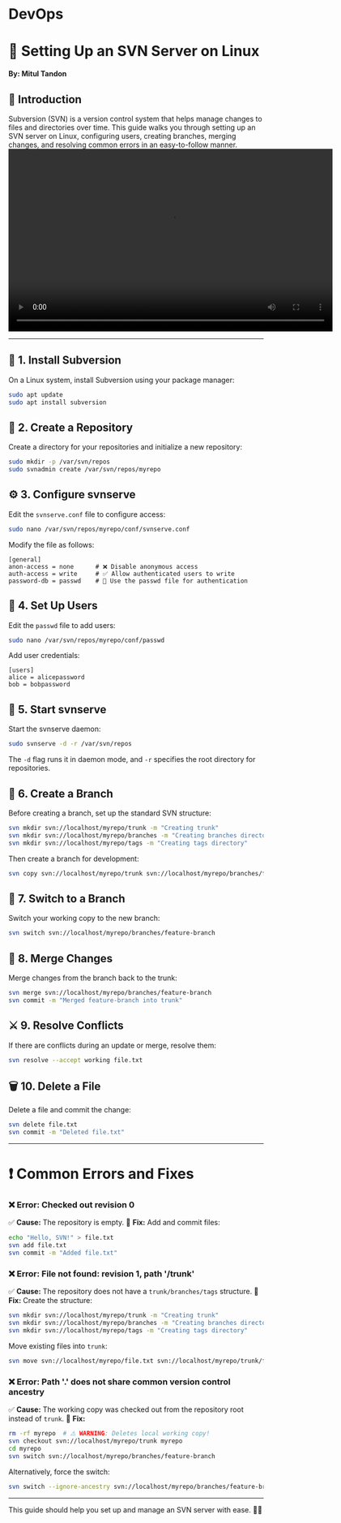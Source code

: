 # DevOps
# 🚀 Setting Up an SVN Server on Linux

**By: Mitul Tandon**

## 📌 Introduction
Subversion (SVN) is a version control system that helps manage changes to files and directories over time. This guide walks you through setting up an SVN server on Linux, configuring users, creating branches, merging changes, and resolving common errors in an easy-to-follow manner.
<video width="640" height="360" controls>
  <source src="SVN.mp4" type="video/mp4">
  Your browser does not support the video tag.
</video>


---

## 🔧 1. Install Subversion
On a Linux system, install Subversion using your package manager:
```bash
sudo apt update
sudo apt install subversion
```

## 📂 2. Create a Repository
Create a directory for your repositories and initialize a new repository:
```bash
sudo mkdir -p /var/svn/repos
sudo svnadmin create /var/svn/repos/myrepo
```

## ⚙️ 3. Configure svnserve
Edit the `svnserve.conf` file to configure access:
```bash
sudo nano /var/svn/repos/myrepo/conf/svnserve.conf
```
Modify the file as follows:
```
[general]
anon-access = none      # ❌ Disable anonymous access
auth-access = write     # ✅ Allow authenticated users to write
password-db = passwd    # 🔑 Use the passwd file for authentication
```

## 👤 4. Set Up Users
Edit the `passwd` file to add users:
```bash
sudo nano /var/svn/repos/myrepo/conf/passwd
```
Add user credentials:
```
[users]
alice = alicepassword
bob = bobpassword
```

## 🚀 5. Start svnserve
Start the svnserve daemon:
```bash
sudo svnserve -d -r /var/svn/repos
```
The `-d` flag runs it in daemon mode, and `-r` specifies the root directory for repositories.

## 🌿 6. Create a Branch
Before creating a branch, set up the standard SVN structure:
```bash
svn mkdir svn://localhost/myrepo/trunk -m "Creating trunk"
svn mkdir svn://localhost/myrepo/branches -m "Creating branches directory"
svn mkdir svn://localhost/myrepo/tags -m "Creating tags directory"
```
Then create a branch for development:
```bash
svn copy svn://localhost/myrepo/trunk svn://localhost/myrepo/branches/feature-branch -m "Creating feature branch"
```

## 🔀 7. Switch to a Branch
Switch your working copy to the new branch:
```bash
svn switch svn://localhost/myrepo/branches/feature-branch
```

## 🔄 8. Merge Changes
Merge changes from the branch back to the trunk:
```bash
svn merge svn://localhost/myrepo/branches/feature-branch
svn commit -m "Merged feature-branch into trunk"
```

## ⚔️ 9. Resolve Conflicts
If there are conflicts during an update or merge, resolve them:
```bash
svn resolve --accept working file.txt
```

## 🗑️ 10. Delete a File
Delete a file and commit the change:
```bash
svn delete file.txt
svn commit -m "Deleted file.txt"
```

---

# ❗ Common Errors and Fixes

### ❌ **Error: Checked out revision 0**
✅ **Cause:** The repository is empty.
🔧 **Fix:** Add and commit files:
```bash
echo "Hello, SVN!" > file.txt
svn add file.txt
svn commit -m "Added file.txt"
```

### ❌ **Error: File not found: revision 1, path '/trunk'**
✅ **Cause:** The repository does not have a `trunk/branches/tags` structure.
🔧 **Fix:** Create the structure:
```bash
svn mkdir svn://localhost/myrepo/trunk -m "Creating trunk"
svn mkdir svn://localhost/myrepo/branches -m "Creating branches directory"
svn mkdir svn://localhost/myrepo/tags -m "Creating tags directory"
```
Move existing files into `trunk`:
```bash
svn move svn://localhost/myrepo/file.txt svn://localhost/myrepo/trunk/file.txt -m "Moving file.txt to trunk"
```

### ❌ **Error: Path '.' does not share common version control ancestry**
✅ **Cause:** The working copy was checked out from the repository root instead of `trunk`.
🔧 **Fix:**
```bash
rm -rf myrepo  # ⚠️ WARNING: Deletes local working copy!
svn checkout svn://localhost/myrepo/trunk myrepo
cd myrepo
svn switch svn://localhost/myrepo/branches/feature-branch
```
Alternatively, force the switch:
```bash
svn switch --ignore-ancestry svn://localhost/myrepo/branches/feature-branch
```

---

This guide should help you set up and manage an SVN server with ease. 🚀🎉

